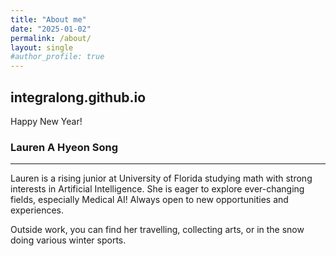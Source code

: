 ```yaml
---
title: "About me"
date: "2025-01-02"
permalink: /about/
layout: single
#author_profile: true
---
```


## integralong.github.io 

Happy New Year! 

### Lauren A Hyeon Song
---

Lauren is a rising junior at University of Florida studying math with strong interests in Artificial Intelligence. She is eager to explore ever-changing fields, especially Medical AI! Always open to new opportunities and experiences.

Outside work, you can find her travelling, collecting arts, or in the snow doing various winter sports. 



